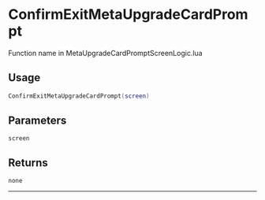 # ConfirmExitMetaUpgradeCardPrompt
Function name in MetaUpgradeCardPromptScreenLogic.lua
## Usage
```lua
ConfirmExitMetaUpgradeCardPrompt(screen)
```
## Parameters
`screen`
## Returns
`none`

---
